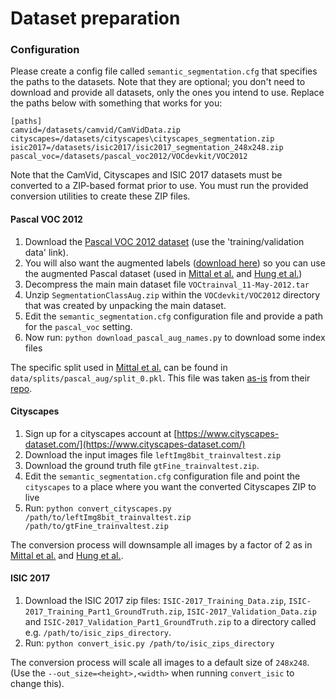 # Dataset preparation

### Configuration
Please create a config file called `semantic_segmentation.cfg` that specifies the paths
to the datasets. Note that they are optional; you don't need to download and provide all datasets,
only the ones you intend to use. Replace the paths below with something that works for you:

```
[paths]
camvid=/datasets/camvid/CamVidData.zip
cityscapes=/datasets/cityscapes\cityscapes_segmentation.zip
isic2017=/datasets/isic2017/isic2017_segmentation_248x248.zip
pascal_voc=/datasets/pascal_voc2012/VOCdevkit/VOC2012
```

Note that the CamVid, Cityscapes and ISIC 2017 datasets must be converted to a ZIP-based format
prior to use.
You must run the provided conversion utilities to create these ZIP files.


#### Pascal VOC 2012

1. Download the [Pascal VOC 2012 dataset](http://host.robots.ox.ac.uk/pascal/VOC/voc2012/#devkit)
(use the 'training/validation data' link).
2. You will also want the augmented labels
([download here](http://vllab1.ucmerced.edu/~whung/adv-semi-seg/SegmentationClassAug.zip))
so you can use the augmented Pascal dataset (used in [Mittal et al.](https://arxiv.org/abs/1908.05724) and
 [Hung et al.](https://arxiv.org/abs/1802.07934))
3. Decompress the main main dataset file `VOCtrainval_11-May-2012.tar`
4. Unzip `SegmentationClassAug.zip` within the `VOCdevkit/VOC2012` directory that was created by
unpacking the main dataset.
5. Edit the `semantic_segmentation.cfg` configuration file and provide a path for the `pascal_voc` setting.
6. Now run: `python download_pascal_aug_names.py` to download some index files

The specific split used in [Mittal et al.](https://arxiv.org/abs/1908.05724) can be found
in `data/splits/pascal_aug/split_0.pkl`. This file was taken
[as-is](https://github.com/sud0301/semisup-semseg/tree/master/splits/voc)
from their [repo](https://github.com/sud0301/semisup-semseg).
 

#### Cityscapes

1. Sign up for a cityscapes account at [https://www.cityscapes-dataset.com/](https://www.cityscapes-dataset.com/)
2. Download the input images file `leftImg8bit_trainvaltest.zip`
3. Download the ground truth file `gtFine_trainvaltest.zip`.
4. Edit the `semantic_segmentation.cfg` configuration file and point the `cityscapes` to a place where you
 want the converted Cityscapes ZIP to live 
5. Run: `python convert_cityscapes.py /path/to/leftImg8bit_trainvaltest.zip /path/to/gtFine_trainvaltest.zip`

The conversion process will downsample all images by a factor of 2 as in [Mittal et al.](https://arxiv.org/abs/1908.05724) and
 [Hung et al.](https://arxiv.org/abs/1802.07934).


#### ISIC 2017

1. Download the ISIC 2017 zip files: `ISIC-2017_Training_Data.zip`, `ISIC-2017_Training_Part1_GroundTruth.zip`,
`ISIC-2017_Validation_Data.zip` and `ISIC-2017_Validation_Part1_GroundTruth.zip` to a directory called
e.g. `/path/to/isic_zips_directory`.
2. Run: `python convert_isic.py /path/to/isic_zips_directory`

The conversion process will scale all images to a default size of `248x248`.
(Use the `--out_size=<height>,<width>` when running `convert_isic` to change this).
